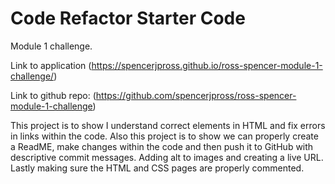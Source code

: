 # Code Refactor Starter Code

Module 1 challenge. 

Link to application (https://spencerjpross.github.io/ross-spencer-module-1-challenge/)

Link to github repo: (https://github.com/spencerjpross/ross-spencer-module-1-challenge)

This project is to show I understand correct elements in HTML and fix errors in links within the code.  Also this project is to show we can properly create a ReadME, make changes within the code and then push it to GitHub with descriptive commit messages.  Adding alt to images and creating a live URL.  Lastly making sure the HTML and CSS pages are properly commented.  






